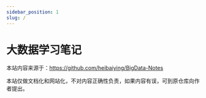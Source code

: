 ```yaml
---
sidebar_position: 1
slug: /
---
```


# 大数据学习笔记

本站内容来源于：https://github.com/heibaiying/BigData-Notes

本站仅做文档化和网站化，不对内容正确性负责，如果内容有误，可到原仓库向作者提出。
